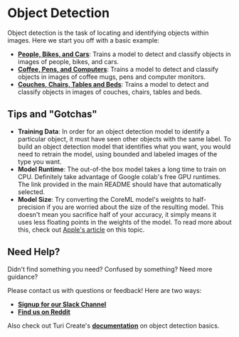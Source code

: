 # Object Detection
Object detection is the task of locating and identifying objects within images. Here we start you off with a basic
 example:
 
 - [**People, Bikes, and Cars**](https://colab.research.google.com/github/skafos/colab-example-models/blob/master/ObjectDetection/people_bikes_cars.ipynb):
  Trains a model to detect and classify objects in images of people, bikes, and cars.
 - [**Coffee, Pens, and Computers**](https://colab.research.google.com/github/skafos/colab-example-models/blob/master/ObjectDetection/coffee_pen_computer.ipynb): Trains a model to detect and classify objects in images of coffee mugs, pens and computer monitors.
  - [**Couches, Chairs, Tables and Beds**](https://colab.research.google.com/github/skafos/colab-example-models/blob/master/ObjectDetection/couch_chair_table_bed.ipynb): Trains a model to detect and classify objects in images of couches, chairs, tables and beds.

## Tips and "Gotchas"
-  **Training Data**: In order for an object detection model to identify a particular object, it must have seen
other objects with the same label. To build an object detection model that identifies what you want, you would need
to retrain the model, using bounded and labeled images of the type you want.
-  **Model Runtime**: The out-of-the box model takes a long time to train on CPU. Definitely take advantage of Google colab's free GPU runtimes. The link provided in the main README should have that automatically selected.
-  **Model Size**: Try converting the CoreML model's weights to half-precision if you are worried about the size of the
resulting model. This doesn't mean you sacrifice half of your accuracy, it simply means it uses less floating points
in the weights of the model. To read more about this, check out [Apple's article](https://developer.apple.com/documentation/coreml/reducing_the_size_of_your_core_ml_app) on this topic.


## Need Help?
Didn't find something you need? Confused by something? Need more guidance?

Please contact us with questions or feedback! Here are two ways:

-  [**Signup for our Slack Channel**](https://join.slack.com/t/metismachine-skafos/shared_invite/enQtNTAxMzEwOTk2NzA5LThjMmMyY2JkNTkwNDQ1YjgyYjFiY2MyMjRkMzYyM2E4MjUxNTJmYmQyODVhZWM2MjQwMjE5ZGM1Y2YwN2M5ODI)
-  [**Find us on Reddit**](https://reddit.com/r/skafos)

Also check out Turi Create's [**documentation**](https://apple.github.io/turicreate/docs/userguide/object_detection/)
 on object detection basics.
 
